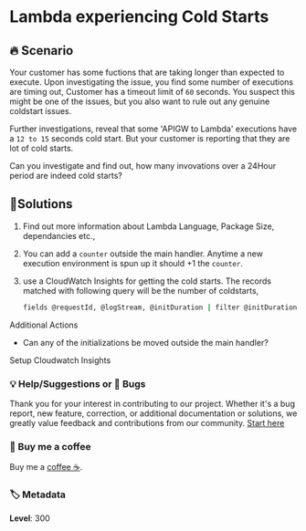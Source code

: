 # Lambda experiencing Cold Starts

## 🔥 Scenario

Your customer has some fuctions that are taking longer than expected to execute. Upon investigating the issue, you find some number of executions are timing out, Customer has a timeout limit of `60` seconds. You suspect this might be one of the issues, but you also want to rule out any genuine coldstart issues.

Further investigations, reveal that some 'APIGW to Lambda' executions have a `12 to 15` seconds cold start. But your customer is reporting that they are lot of cold starts.

Can you investigate and find out, how many invovations over a 24Hour period are indeed cold starts?

## 🎯Solutions

1. Find out more information about Lambda Language, Package Size, dependancies etc.,
1. You can add a `counter` outside the main handler. Anytime a new execution environment is spun up it should +1 the `counter`.

1. use a CloudWatch Insights for getting the cold starts. The records matched with following query will be the number of coldstarts,

    ```bash
    fields @requestId, @logStream, @initDuration | filter @initDuration > 0
    ```

Additional Actions

- Can any of the initializations be moved outside the main handler?

Setup Cloudwatch Insights

### 💡 Help/Suggestions or 🐛 Bugs

Thank you for your interest in contributing to our project. Whether it's a bug report, new feature, correction, or additional documentation or solutions, we greatly value feedback and contributions from our community. [Start here][200]

### 👋 Buy me a coffee

Buy me a [coffee ☕][900].

### 🏷️ Metadata

**Level**: 300

[100]: https://www.udemy.com/course/aws-cloud-development-kit-from-beginner-to-professional/?referralCode=E15D7FB64E417C547579

[200]: https://github.com/miztiik/aws-real-time-use-cases/issues

[900]: https://ko-fi.com/miztiik
